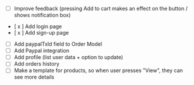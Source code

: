 - [ ] Improve feedback (pressing Add to cart makes an effect on the button / shows notification box)
- [ x ] Add login page
- [ x ] Add sign-up page
- [ ] Add paypalTxId field to Order Model
- [ ] Add Paypal integration
- [ ] Add profile (list user data + option to update)
- [ ] Add orders history
- [ ] Make a template for products, so when user presses "View", they can see more details